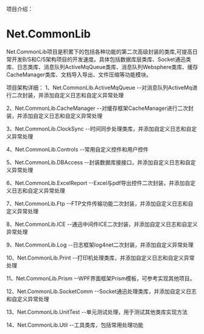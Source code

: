 项目介绍：
# Net.CommonLib
Net.CommonLib项目是积累下的包括各种功能的第二次高级封装的类库,可提高日常开发B/S和C/S架构项目的开发速度。具体包括数据库层类库、Socket通迅类库、日志类库、消息队列ActiveMqQueue类库、消息队列Websphere类库、缓存CacheManager类库、文档导入导出、文件压缩等功能模块。

项目架构详细：
 1、Net.CommonLib.ActiveMqQueue --对消息队列ActiveMq进行二次封装，并添加自定义日志和自定义异常处理
 
 2、Net.CommonLib.CacheManager --对缓存框架CacheManager进行二次封装，并添加自定义日志和自定义异常处理
 
 3、Net.CommonLib.ClockSync --时间同步处理类库，并添加自定义日志和自定义异常处理
 
 4、Net.CommonLib.Controls --常用自定义控件和用户控件
 
 5、Net.CommonLib.DBAccess --封装数据库接接口，并添加自定义日志和自定义异常处理
 
 6、Net.CommonLib.ExcelReport --Excel与pdf导出控件二次封装，并添加自定义日志和自定义异常处理
 
 7、Net.CommonLib.Ftp --FTP文件传输功能二次封装，并添加自定义日志和自定义异常处理
 
 8、Net.CommonLib.ICE --通迅中间件ICE二次封装，并添加自定义日志和自定义异常处理
 
 9、Net.CommonLib.Log --日志框架log4net二次封装，并添加自定义异常处理
 
 10、Net.CommonLib.Print --打印机处理类库，并添加自定义日志和自定义异常处理
 
 11、Net.CommonLib.Prism --WPF界面框架Prism模板，可参考实现其他项目。
 
 12、Net.CommonLib.SocketComm --Socket通迅处理类库，并添加自定义日志和自定义异常处理
 
 13、Net.CommonLib.UnitTest --单元测试处理，用于测试其他类库实现方法
 
 14、Net.CommonLib.Util --工具类库，包括常用处理功能
 
